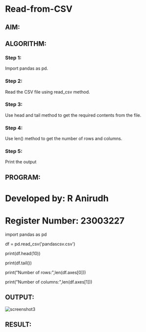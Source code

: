 # Read-from-CSV

## AIM:

## ALGORITHM:
### Step 1:
Import pandas as pd.
### Step 2:
Read the CSV file using read_csv method.
### Step 3:
Use head and tail method to get the required contents from the file.
### Step 4:
Use len() method to get the number of rows and columns.
### Step 5:
Print the output

## PROGRAM:
# Developed by: R Anirudh
# Register Number: 23003227
import pandas as pd

df = pd.read_csv('pandascsv.csv')

print(df.head(10))

print(df.tail())

print("Number of rows:",len(df.axes[0]))

print("Number of columns:",len(df.axes[1]))

## OUTPUT:
![screenshot3](https://github.com/anushanirudh/Read-from-CSV/assets/151725737/e5dc4c07-98d7-428c-9f7e-5a89fbdf7512)

## RESULT:
